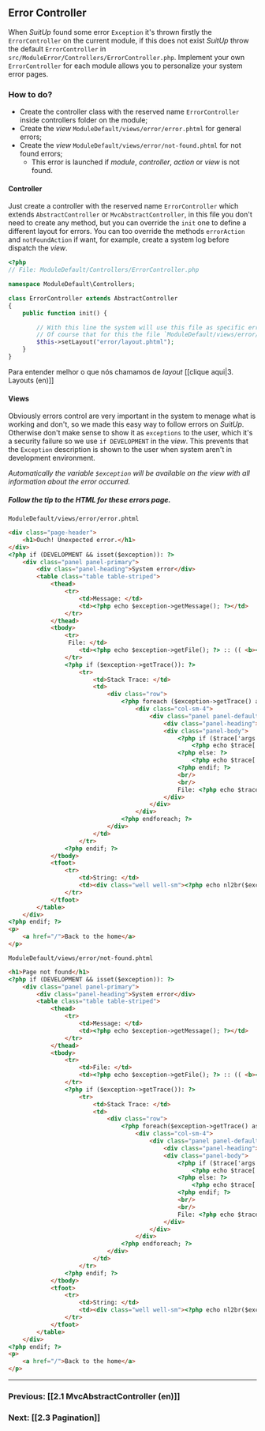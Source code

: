 ## Error Controller
When _SuitUp_ found some error `Exception` it's thrown firstly the `ErrorController` on the current module, if this does not exist _SuitUp_ throw the default `ErrorController` in `src/ModuleError/Controllers/ErrorController.php`. Implement your own `ErrorController` for each module allows you to personalize your system error pages.

### How to do?
- Create the controller class with the reserved name `ErrorController` inside controllers folder on the module;
- Create the _view_ `ModuleDefault/views/error/error.phtml` for general errors;
- Create the _view_ `ModuleDefault/views/error/not-found.phtml` for not found errors;
  - This error is launched if _module_, _controller_, _action_ or _view_ is not found.

#### Controller
Just create a controller with the reserved name `ErrorController` which extends `AbstractController` or `MvcAbstractController`, in this file you don't need to create any method, but you can override the `init` one to define a different layout for errors. You can too override the methods `errorAction` and `notFoundAction` if want, for example, create a system log before dispatch the _view_.

```php
<?php
// File: ModuleDefault/Controllers/ErrorController.php

namespace ModuleDefault\Controllers;

class ErrorController extends AbstractController
{
    public function init() {

        // With this line the system will use this file as specific error layout instead of current module layout.
        // Of course that for this the file `ModuleDefault/views/error/layout.phtml` must to exist.
        $this->setLayout("error/layout.phtml");
    }
}
```

Para entender melhor o que nós chamamos de _layout_ [[clique aqui|3. Layouts (en)]]

#### Views
Obviously errors control are very important in the system to menage what is working and don't, so we made this easy way to follow errors on _SuitUp_. Otherwise don't make sense to show it as `exceptions` to the user, which it's a security failure so we use `if DEVELOPMENT` in the _view_. This prevents that the `Exception` description is shown to the user when system aren't in development environment.

_Automatically the variable `$exception` will be available on the view with all information about the error occurred._

##### Follow the tip to the HTML for these errors page.

`ModuleDefault/views/error/error.phtml`
```html
<div class="page-header">
    <h1>Ouch! Unexpected error.</h1>
</div>
<?php if (DEVELOPMENT && isset($exception)): ?>
    <div class="panel panel-primary">
        <div class="panel-heading">System error</div>
        <table class="table table-striped">
            <thead>
                <tr>
                    <td>Message: </td>
                    <td><?php echo $exception->getMessage(); ?></td>
                </tr>
            </thead>
            <tbody>
                <tr>
                 File: </td>
                    <td><?php echo $exception->getFile(); ?> :: (( <b><?php echo $exception->getLine(); ?></b> ))</td>
                </tr>
                <?php if ($exception->getTrace()): ?>
                    <tr>
                        <td>Stack Trace: </td>
                        <td>
                            <div class="row">
                                <?php foreach ($exception->getTrace() as $key => $trace): ?>
                                    <div class="col-sm-4">
                                        <div class="panel panel-default">
                                            <div class="panel-heading">#<?php echo $key; ?></div>
                                            <div class="panel-body">
                                                <?php if ($trace['args']): ?>
                                                    <?php echo $trace['function']; ?>('<?php echo implode("','", $trace['args']); ?>');
                                                <?php else: ?>
                                                    <?php echo $trace['function']; ?>();
                                                <?php endif; ?>
                                                <br/>
                                                <br/>
                                                File: <?php echo $trace['file']; ?>::(<?php echo $trace['line']; ?>)
                                            </div>
                                        </div>
                                    </div>
                                <?php endforeach; ?>
                            </div>
                        </td>
                    </tr>
                <?php endif; ?>
            </tbody>
            <tfoot>
                <tr>
                    <td>String: </td>
                    <td><div class="well well-sm"><?php echo nl2br($exception->__toString()); ?></div></td>
                </tr>
            </tfoot>
        </table>
    </div>
<?php endif; ?>
<p>
    <a href="/">Back to the home</a>
</p>
```

`ModuleDefault/views/error/not-found.phtml`
```html
<h1>Page not found</h1>
<?php if (DEVELOPMENT && isset($exception)): ?>
    <div class="panel panel-primary">
        <div class="panel-heading">System error</div>
        <table class="table table-striped">
            <thead>
                <tr>
                    <td>Message: </td>
                    <td><?php echo $exception->getMessage(); ?></td>
                </tr>
            </thead>
            <tbody>
                <tr>
                    <td>File: </td>
                    <td><?php echo $exception->getFile(); ?> :: (( <b><?php echo $exception->getLine(); ?></b> ))</td>
                </tr>
                <?php if ($exception->getTrace()): ?>
                    <tr>
                        <td>Stack Trace: </td>
                        <td>
                            <div class="row">
                                <?php foreach($exception->getTrace() as $key => $trace): ?>
                                    <div class="col-sm-4">
                                        <div class="panel panel-default">
                                            <div class="panel-heading">#<?php echo $key; ?></div>
                                            <div class="panel-body">
                                                <?php if ($trace['args']): ?>
                                                    <?php echo $trace['function']; ?>('<?php echo implode("','", $trace['args']); ?>');
                                                <?php else: ?>
                                                    <?php echo $trace['function']; ?>();
                                                <?php endif; ?>
                                                <br/>
                                                <br/>
                                                File: <?php echo $trace['file']; ?>::(<?php echo $trace['line']; ?>)
                                            </div>
                                        </div>
                                    </div>
                                <?php endforeach; ?>
                            </div>
                        </td>
                    </tr>
                <?php endif; ?>
            </tbody>
            <tfoot>
                <tr>
                    <td>String: </td>
                    <td><div class="well well-sm"><?php echo nl2br($exception->__toString()); ?></div></td>
                </tr>
            </tfoot>
        </table>
    </div>
<?php endif; ?>
<p>
    <a href="/">Back to the home</a>
</p>
```

---
### Previous: [[2.1 MvcAbstractController (en)]]
### Next: [[2.3 Pagination]]